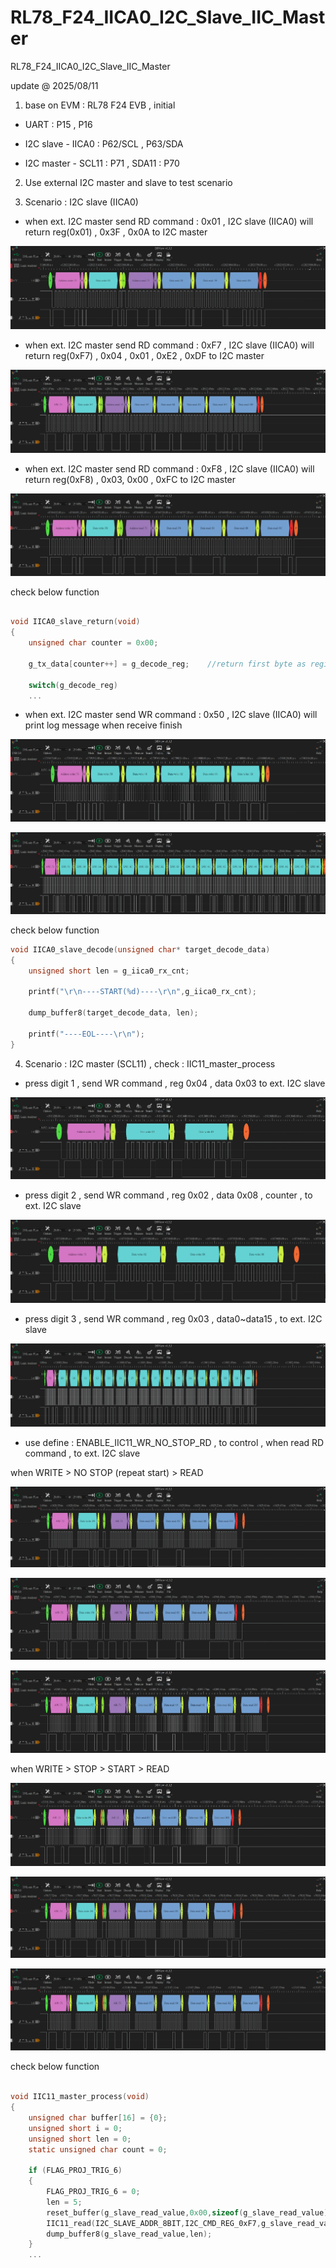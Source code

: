 # RL78_F24_IICA0_I2C_Slave_IIC_Master
RL78_F24_IICA0_I2C_Slave_IIC_Master

update @ 2025/08/11

1. base on EVM : RL78 F24 EVB , initial 

- UART : P15 , P16

- I2C slave - IICA0 : P62/SCL , P63/SDA

- I2C master - SCL11 : P71 , SDA11 : P70

2. Use external I2C master and slave to test scenario

3. Scenario : I2C slave (IICA0)

- when ext. I2C master send RD command : 0x01 , I2C slave (IICA0) will return reg(0x01) , 0x3F , 0x0A to I2C master 

![image](https://github.com/released/RL78_F24_IICA0_I2C_Slave_IIC_Master/blob/main/IICA0_Slave_return_0x01.jpg)


- when ext. I2C master send RD command : 0xF7 , I2C slave (IICA0) will return reg(0xF7) , 0x04 , 0x01 , 0xE2 , 0xDF to I2C master 

![image](https://github.com/released/RL78_F24_IICA0_I2C_Slave_IIC_Master/blob/main/IICA0_Slave_return_0xF7.jpg)


- when ext. I2C master send RD command : 0xF8 , I2C slave (IICA0) will return reg(0xF8) , 0x03, 0x00 , 0xFC to I2C master 

![image](https://github.com/released/RL78_F24_IICA0_I2C_Slave_IIC_Master/blob/main/IICA0_Slave_return_0xF8.jpg)


check below function 
```c

void IICA0_slave_return(void)
{
    unsigned char counter = 0x00;  
    
    g_tx_data[counter++] = g_decode_reg;    //return first byte as register
                   
    switch(g_decode_reg)
	...
```

- when ext. I2C master send WR command : 0x50 , I2C slave (IICA0) will print log message when receive finish

![image](https://github.com/released/RL78_F24_IICA0_I2C_Slave_IIC_Master/blob/main/IICA0_Slave_receive_5BYTES.jpg)


![image](https://github.com/released/RL78_F24_IICA0_I2C_Slave_IIC_Master/blob/main/IICA0_Slave_receive_17BYTES.jpg)


check below function 
```c
void IICA0_slave_decode(unsigned char* target_decode_data)
{
    unsigned short len = g_iica0_rx_cnt;

    printf("\r\n----START(%d)----\r\n",g_iica0_rx_cnt);
    
    dump_buffer8(target_decode_data, len);

    printf("----EOL----\r\n");
}
```

4. Scenario : I2C master (SCL11) , check : IIC11_master_process 

- press digit 1 , send WR command , reg 0x04 , data 0x03 to ext. I2C slave

![image](https://github.com/released/RL78_F24_IICA0_I2C_Slave_IIC_Master/blob/main/LA_IIC11_digit_1.jpg)


- press digit 2 , send WR command , reg 0x02 , data 0x08 , counter , to ext. I2C slave

![image](https://github.com/released/RL78_F24_IICA0_I2C_Slave_IIC_Master/blob/main/LA_IIC11_digit_2.jpg)


- press digit 3 , send WR command , reg 0x03 , data0~data15 , to ext. I2C slave

![image](https://github.com/released/RL78_F24_IICA0_I2C_Slave_IIC_Master/blob/main/LA_IIC11_digit_3.jpg)


- use define : ENABLE_IIC11_WR_NO_STOP_RD , to control , when read RD command , to ext. I2C slave 

when WRITE > NO STOP (repeat start) > READ

![image](https://github.com/released/RL78_F24_IICA0_I2C_Slave_IIC_Master/blob/main/LA_IIC11_digit_4_no_stop.jpg)


![image](https://github.com/released/RL78_F24_IICA0_I2C_Slave_IIC_Master/blob/main/LA_IIC11_digit_5_no_stop.jpg)


![image](https://github.com/released/RL78_F24_IICA0_I2C_Slave_IIC_Master/blob/main/LA_IIC11_digit_6_no_stop.jpg)


when WRITE > STOP > START > READ

![image](https://github.com/released/RL78_F24_IICA0_I2C_Slave_IIC_Master/blob/main/LA_IIC11_digit_4_with_stop.jpg)


![image](https://github.com/released/RL78_F24_IICA0_I2C_Slave_IIC_Master/blob/main/LA_IIC11_digit_5_with_stop.jpg)


![image](https://github.com/released/RL78_F24_IICA0_I2C_Slave_IIC_Master/blob/main/LA_IIC11_digit_6_with_stop.jpg)



check below function 
```c

void IIC11_master_process(void)
{
    unsigned char buffer[16] = {0};
    unsigned short i = 0;
    unsigned short len = 0;
    static unsigned char count = 0;

    if (FLAG_PROJ_TRIG_6)
    {
        FLAG_PROJ_TRIG_6 = 0;
        len = 5;
        reset_buffer(g_slave_read_value,0x00,sizeof(g_slave_read_value));
        IIC11_read(I2C_SLAVE_ADDR_8BIT,I2C_CMD_REG_0xF7,g_slave_read_value,len);
        dump_buffer8(g_slave_read_value,len);        
    }
	...
	
```

